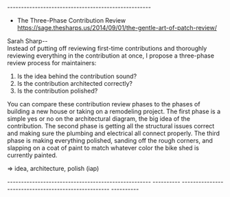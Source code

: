 \-\-\-\-\-\-\-\-\-\-\-\-\-\-\-\-\-\-\-\-\-\-\-\-\-\-\-\-\-\-\-\-\-\-\-\-\-\-\-\-\-\-\-\-\-\-\-\-\-\-\--
* The Three-Phase Contribution Review<br/>
https://sage.thesharps.us/2014/09/01/the-gentle-art-of-patch-review/<br/>

Sarah Sharp\-- <br/>
Instead of putting off reviewing first-time contributions
and thoroughly reviewing everything in the contribution at once, I
propose a three-phase review process for maintainers:

1. Is the idea behind the contribution sound? <br/>
2. Is the contribution architected correctly? <br/>
3. Is the contribution polished? <br/>

You can compare these contribution review phases to the phases of
building a new house or taking on a remodeling project. The first phase
is a simple yes or no on the architectural diagram, the big idea of the
contribution. The second phase is getting all the structural issues
correct and making sure the plumbing and electrical all connect
properly. The third phase is making everything polished, sanding off the
rough corners, and slapping on a coat of paint to match whatever color
the bike shed is currently painted.

=\> idea, architecture, polish (iap)

\-\-\-\-\-\-\-\-\-\-\-\-\-\-\-\-\-\-\-\-\-\-\-\-\-\-\-\-\-\-\-\-\-\-\-\-\-\-\-\-\-\-\-\-\-\-\-\-\-\-\--
\-\-\-\-\-\-\-\-\--
\-\-\-\-\-\-\-\-\-\-\-\-\-\-\-\-\-\-\-\-\-\-\-\-\-\-\-\-\-\-\-\-\-\-\-\-\-\-\-\-\-\-\-\-\-\-\-\-\-\-\--
\-\-\-\-\-\-\-\-\--
